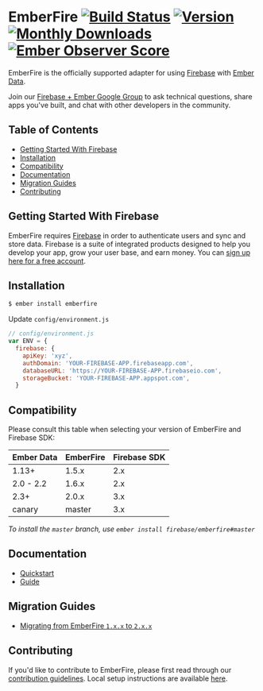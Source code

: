# EmberFire [![Build Status](https://travis-ci.org/firebase/emberfire.svg?branch=master)](https://travis-ci.org/firebase/emberfire) [![Version](https://badge.fury.io/gh/firebase%2Femberfire.svg)](http://badge.fury.io/gh/firebase%2Femberfire) [![Monthly Downloads](http://img.shields.io/npm/dm/emberfire.svg?style=flat)](https://www.npmjs.org/package/emberfire) [![Ember Observer Score](http://emberobserver.com/badges/emberfire.svg)](http://emberobserver.com/addons/emberfire)

EmberFire is the officially supported adapter for using
[Firebase](http://www.firebase.com/?utm_medium=web&utm_source=emberfire) with
[Ember Data](https://github.com/emberjs/data).

Join our [Firebase + Ember Google Group](https://groups.google.com/forum/#!forum/firebase-ember)
to ask technical questions, share apps you've built, and chat with other developers in the community.


## Table of Contents

 * [Getting Started With Firebase](#getting-started-with-firebase)
 * [Installation](#installation)
 * [Compatibility](#compatibility)
 * [Documentation](#documentation)
 * [Migration Guides](#migration-guides)
 * [Contributing](#contributing)


## Getting Started With Firebase

EmberFire requires [Firebase](https://firebase.google.com/) in order to authenticate users and sync
and store data. Firebase is a suite of integrated products designed to help you develop your app,
grow your user base, and earn money. You can [sign up here for a free account](https://console.firebase.google.com/).


## Installation

```bash
$ ember install emberfire
```

Update `config/environment.js`

```js
// config/environment.js
var ENV = {
  firebase: {
    apiKey: 'xyz',
    authDomain: 'YOUR-FIREBASE-APP.firebaseapp.com',
    databaseURL: 'https://YOUR-FIREBASE-APP.firebaseio.com',
    storageBucket: 'YOUR-FIREBASE-APP.appspot.com',
  }
```


## Compatibility

Please consult this table when selecting your version of EmberFire and Firebase SDK:

| Ember Data        | EmberFire | Firebase SDK |
| ------------------| ----------|--------------|
| 1.13+             | 1.5.x     | 2.x          |
| 2.0 - 2.2         | 1.6.x     | 2.x          |
| 2.3+              | 2.0.x     | 3.x          |
| canary            | master    | 3.x          |

*To install the `master` branch, use `ember install firebase/emberfire#master`*


## Documentation

* [Quickstart](docs/quickstart.md)
* [Guide](docs/guide/README.md)


## Migration Guides

* [Migrating from EmberFire `1.x.x` to `2.x.x`](docs/migration/1XX-to-2XX.md)


## Contributing

If you'd like to contribute to EmberFire, please first read through our [contribution
guidelines](.github/CONTRIBUTING.md). Local setup instructions are available [here](.github/CONTRIBUTING.md#local-setup).
